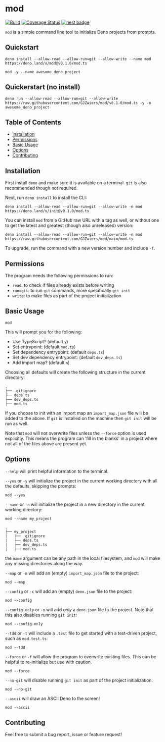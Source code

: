 # mod

[![Build](https://github.com/GJZwiers/mod/actions/workflows/build.yaml/badge.svg)](https://github.com/GJZwiers/mod/actions/workflows/build.yaml)
[![Coverage Status](https://coveralls.io/repos/github/GJZwiers/mod/badge.svg?branch=main)](https://coveralls.io/github/GJZwiers/mod?branch=main)
[![nest badge](https://nest.land/badge.svg)](https://nest.land/package/mod)

`mod` is a simple command line tool to initialize Deno projects from prompts.

## Quickstart

```
deno install --allow-read --allow-run=git --allow-write --name mod https://deno.land/x/mod@v0.1.0/mod.ts

mod -y --name awesome_deno_project
```

## Quickerstart (no install)

```
deno run --allow-read --allow-run=git --allow-write https://raw.githubusercontent.com/GJZwiers/mod/v0.1.0/mod.ts -y -n awesome_deno_project
```

## Table of Contents

- [Installation](#installation)
- [Permissions](#permissions)
- [Basic Usage](#basic-usage)
- [Options](#options)
- [Contributing](#contributing)

## Installation

First install `deno` and make sure it is available on a terminal. `git` is also
recommended though not required.

Next, run `deno install` to install the CLI:

```
deno install --allow-read --allow-run=git --allow-write -n mod https://deno.land/x/init@v0.1.0/mod.ts
```

You can install `mod` from a GitHub raw URL with a tag as well, or without one
to get the latest and greatest (though also unreleased) version:

```
deno install --allow-read --allow-run=git --allow-write -n mod https://raw.githubusercontent.com/GJZwiers/mod/main/mod.ts
```

To upgrade, run the command with a new version number and include `-f`.

## Permissions

The program needs the following permissions to run:

- `read`: to check if files already exists before writing
- `run=git`: to run `git` commands, more specifically `git init`
- `write`: to make files as part of the project initialization

## Basic Usage

```
mod
```

This will prompt you for the following:

- Use TypeScript? (default `y`)
- Set entrypoint: (default `mod.ts`)
- Set dependency entrypoint: (default `deps.ts`)
- Set dev dependency entrypoint: (default `dev_deps.ts`)
- Add import map? (default `n`)

Choosing all defaults will create the following structure in the current
directory:

```
.
├── .gitignore
├── deps.ts
├── dev_deps.ts
├── mod.ts
```

If you choose to init with an import map an `import_map.json` file will be added
to the above. If `git` is installed on the machine then `git init` will be run
as well.

Note that `mod` will not overwrite files unless the `--force` option is used
explicitly. This means the program can 'fill in the blanks' in a project where
not all of the files above are present yet.

## Options

`--help` will print helpful information to the terminal.

`--yes` or `-y` will initialize the project in the current working directory
with all the defaults, skipping the prompts:

```
mod --yes
```

`--name` or `-n` will initialize the project in a new directory in the current
working directory:

```
mod --name my_project
```

```
.
├── my_project
|   ├── .gitignore
|   ├── deps.ts
|   ├── dev_deps.ts
|   ├── mod.ts
```

the `name` argument can be any path in the local filesystem, and `mod` will make
any missing directories along the way.

`--map` or `-m` will add an (empty) `import_map.json` file to the project:

```
mod --map
```

`--config` or `-c` will add an (empty) `deno.json` file to the project:

```
mod --config
```

`--config-only` or `-o` will add _only_ a `deno.json` file to the project. Note
that this also disables running `git init`:

```
mod --config-only
```

`--tdd` or `-t` will include a `.test` file to get started with a test-driven
project, such as `mod.test.ts`:

```
mod --tdd
```

`--force` or `-f` will allow the program to overwrite existing files. This can
be helpful to re-initialize but use with caution.

```
mod --force
```

`--no-git` will disable running `git init` as part of the project
initialization.

```
mod --no-git
```

`--ascii` will draw an ASCII Deno to the screen!

```
mod --ascii
```

## Contributing

Feel free to submit a bug report, issue or feature request!
